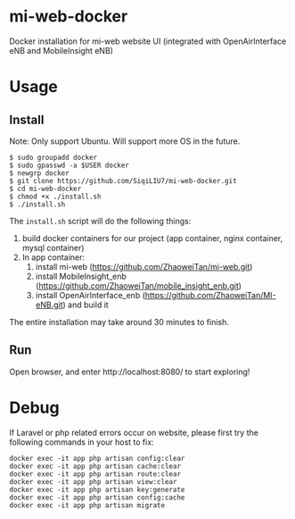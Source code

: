 # mi-web-docker
Docker installation for mi-web website UI (integrated with OpenAirInterface eNB and MobileInsight eNB)

# Usage
## Install 
Note: Only support Ubuntu. Will support more OS in the future.
```
$ sudo groupadd docker 
$ sudo gpasswd -a $USER docker 
$ newgrp docker 
$ git clone https://github.com/SiqiLIU7/mi-web-docker.git
$ cd mi-web-docker
$ chmod +x ./install.sh
$ ./install.sh
```

The `install.sh` script will do the following things: 
1. build docker containers for our project (app container, nginx container, mysql container)
2. In app container:
   1. install mi-web (https://github.com/ZhaoweiTan/mi-web.git) 
   2. install MobileInsight_enb (https://github.com/ZhaoweiTan/mobile_insight_enb.git)  
   3. install OpenAirInterface_enb (https://github.com/ZhaoweiTan/MI-eNB.git) and build it 

The entire installation may take around 30 minutes to finish.

## Run
Open browser, and enter http://localhost:8080/ to start exploring!

# Debug
If Laravel or php related errors occur on website, please first try the following commands in your host to fix:
```
docker exec -it app php artisan config:clear
docker exec -it app php artisan cache:clear
docker exec -it app php artisan route:clear
docker exec -it app php artisan view:clear
docker exec -it app php artisan key:generate
docker exec -it app php artisan config:cache
docker exec -it app php artisan migrate
```

